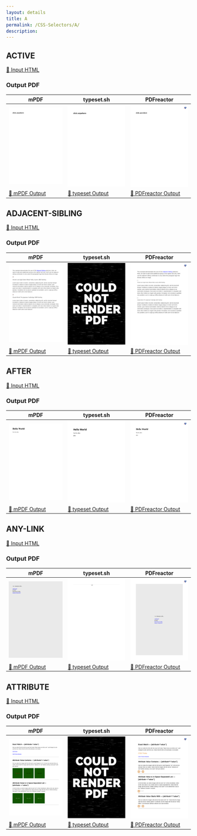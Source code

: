```yaml
---
layout: details
title: A
permalink: /CSS-Selectors/A/
description: 
---
```




## ACTIVE

[📄 Input HTML](/html/CSS%20Selectors/A/active.html)

### Output PDF

| mPDF | typeset.sh | PDFreactor |
|---------|---------|---------|
| ![mPDF Preview](mpdf__html_CSS_Selectors_A_active.html.png) | ![typeset Preview](typeset__html_CSS_Selectors_A_active.html.png) | ![PDFreactor Preview](pdfreactor__html_CSS_Selectors_A_active.html.png) |
| [📕 mPDF Output](mpdf__html_CSS_Selectors_A_active.html.pdf) | [📕 typeset Output](typeset__html_CSS_Selectors_A_active.html.pdf) | [📕 PDFreactor Output](pdfreactor__html_CSS_Selectors_A_active.html.pdf) |

## ADJACENT-SIBLING

[📄 Input HTML](/html/CSS%20Selectors/A/adjacent-sibling.html)

### Output PDF

| mPDF | typeset.sh | PDFreactor |
|---------|---------|---------|
| ![mPDF Preview](mpdf__html_CSS_Selectors_A_adjacent-sibling.html.png) | ![typeset Preview](typeset__html_CSS_Selectors_A_adjacent-sibling.html.png) | ![PDFreactor Preview](pdfreactor__html_CSS_Selectors_A_adjacent-sibling.html.png) |
| [📕 mPDF Output](mpdf__html_CSS_Selectors_A_adjacent-sibling.html.pdf) | [📕 typeset Output](typeset__html_CSS_Selectors_A_adjacent-sibling.html.pdf) | [📕 PDFreactor Output](pdfreactor__html_CSS_Selectors_A_adjacent-sibling.html.pdf) |

## AFTER

[📄 Input HTML](/html/CSS%20Selectors/A/after.html)

### Output PDF

| mPDF | typeset.sh | PDFreactor |
|---------|---------|---------|
| ![mPDF Preview](mpdf__html_CSS_Selectors_A_after.html.png) | ![typeset Preview](typeset__html_CSS_Selectors_A_after.html.png) | ![PDFreactor Preview](pdfreactor__html_CSS_Selectors_A_after.html.png) |
| [📕 mPDF Output](mpdf__html_CSS_Selectors_A_after.html.pdf) | [📕 typeset Output](typeset__html_CSS_Selectors_A_after.html.pdf) | [📕 PDFreactor Output](pdfreactor__html_CSS_Selectors_A_after.html.pdf) |

## ANY-LINK

[📄 Input HTML](/html/CSS%20Selectors/A/any-link.html)

### Output PDF

| mPDF | typeset.sh | PDFreactor |
|---------|---------|---------|
| ![mPDF Preview](mpdf__html_CSS_Selectors_A_any-link.html.png) | ![typeset Preview](typeset__html_CSS_Selectors_A_any-link.html.png) | ![PDFreactor Preview](pdfreactor__html_CSS_Selectors_A_any-link.html.png) |
| [📕 mPDF Output](mpdf__html_CSS_Selectors_A_any-link.html.pdf) | [📕 typeset Output](typeset__html_CSS_Selectors_A_any-link.html.pdf) | [📕 PDFreactor Output](pdfreactor__html_CSS_Selectors_A_any-link.html.pdf) |

## ATTRIBUTE

[📄 Input HTML](/html/CSS%20Selectors/A/attribute.html)

### Output PDF

| mPDF | typeset.sh | PDFreactor |
|---------|---------|---------|
| ![mPDF Preview](mpdf__html_CSS_Selectors_A_attribute.html.png) | ![typeset Preview](typeset__html_CSS_Selectors_A_attribute.html.png) | ![PDFreactor Preview](pdfreactor__html_CSS_Selectors_A_attribute.html.png) |
| [📕 mPDF Output](mpdf__html_CSS_Selectors_A_attribute.html.pdf) | [📕 typeset Output](typeset__html_CSS_Selectors_A_attribute.html.pdf) | [📕 PDFreactor Output](pdfreactor__html_CSS_Selectors_A_attribute.html.pdf) |


